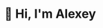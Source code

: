 # 👋 Hi, I'm Alexey

<p align="center">
  <a href="https://www.codewars.com/users/rsschool_976a889da7febe99/badges/large">
</p>
